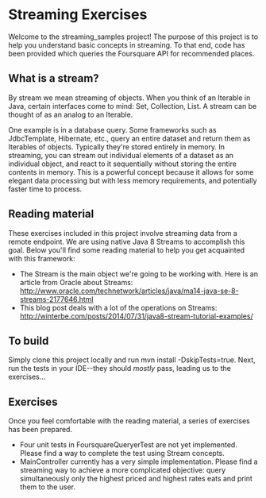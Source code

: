 # Streaming Exercises
Welcome to the streaming_samples project!  The purpose of this project is to help you understand basic concepts in
streaming.  To that end, code has been provided which queries the Foursquare API for recommended places.

## What is a stream?
By stream we mean streaming of objects.  When you think of an Iterable in Java, certain interfaces come to mind: Set, Collection, List.  A stream can be thought of as an analog to an Iterable.

One example is in a database query.  Some frameworks such as JdbcTemplate, Hibernate, etc., query an entire dataset and return them as Iterables of objects.  Typically they're stored entirely in memory.  In streaming, you can stream out individual elements of a dataset as an individual object, and react to it sequentially without storing the entire contents in memory.  This is a powerful concept because it allows for some elegant data processing but with less memory requirements, and potentially faster time to process.

## Reading material
These exercises included in this project involve streaming data from a remote endpoint.  We are using native Java 8 Streams to accomplish this goal.  Below you'll find some reading material to help you get acquainted with this framework:

* The Stream is the main object we're going to be working with. Here is an article from Oracle about Streams:
  http://www.oracle.com/technetwork/articles/java/ma14-java-se-8-streams-2177646.html
* This blog post deals with a lot of the operations on Streams:
   http://winterbe.com/posts/2014/07/31/java8-stream-tutorial-examples/

## To build
Simply clone this project locally and run mvn install -DskipTests=true.  Next, run the tests in your IDE--they should *mostly* pass, leading us to the exercises...


## Exercises
Once you feel comfortable with the reading material, a series of exercises has been prepared.

* Four unit tests in FoursquareQueryerTest are not yet implemented.  Please find a way to complete the test using
Stream concepts.
* MainController currently has a very simple implementation.  Please find a streaming way to achieve a more complicated
objective: query simultaneously only the highest priced and highest rates eats and print them to the user.
